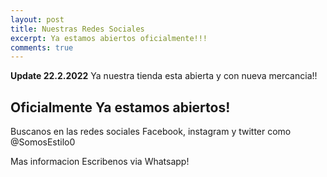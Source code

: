 ```yaml
---
layout: post
title: Nuestras Redes Sociales
excerpt: Ya estamos abiertos oficialmente!!! 
comments: true
---
```


<div class="alert alert-info">
<strong>Update 22.2.2022</strong>
Ya nuestra tienda esta abierta y con nueva mercancia!!
</div>


## Oficialmente Ya estamos abiertos!

Buscanos en las redes sociales Facebook, instagram y twitter como @SomosEstilo0

Mas informacion Escribenos via Whatsapp!

